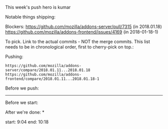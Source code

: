 This week's push hero is kumar

Notable things shipping:


Blockers:
https://github.com/mozilla/addons-server/pull/7315 (in 2018.01.18)
https://github.com/mozilla/addons-frontend/issues/4169 (in 2018-01-18-1)

To pick.  Link to the actual commits - NOT the merge commits.  This list needs
to be in chronological order, first to cherry-pick on top.:



Pushing:

    https://github.com/mozilla/addons-server/compare/2018.01.11...2018.01.18
    https://github.com/mozilla/addons-frontend/compare/2018.01.11...2018.01.18-1


Before we push:

-------------------------------------------------------------------------------
Before we start:


After we're done:
*


start: 9:04
end: 10:18
